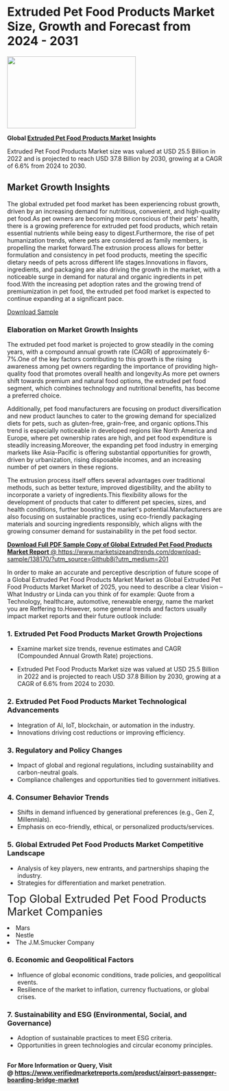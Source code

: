 <H1>Extruded Pet Food Products Market Size, Growth and Forecast from 2024 - 2031</H1><img class="aligncenter size-medium wp-image-584254" src="https://thirdeyenews.in/wp-content/uploads/2024/09/Global-Market-Research-300x168.jpeg" alt="" width="300" height="168" /><p><strong>Global&nbsp;<a href="https://www.marketsizeandtrends.com/download-sample/138170/?utm_source=Github8j?utm_medium=201">Extruded Pet Food Products Market</a> Insights</strong></p><p>Extruded Pet Food Products Market size was valued at USD 25.5 Billion in 2022 and is projected to reach USD 37.8 Billion by 2030, growing at a CAGR of 6.6% from 2024 to 2030.</p><p><h2>Market Growth Insights</h2> <p>The global extruded pet food market has been experiencing robust growth, driven by an increasing demand for nutritious, convenient, and high-quality pet food.As pet owners are becoming more conscious of their pets' health, there is a growing preference for extruded pet food products, which retain essential nutrients while being easy to digest.Furthermore, the rise of pet humanization trends, where pets are considered as family members, is propelling the market forward.The extrusion process allows for better formulation and consistency in pet food products, meeting the specific dietary needs of pets across different life stages.Innovations in flavors, ingredients, and packaging are also driving the growth in the market, with a noticeable surge in demand for natural and organic ingredients in pet food.With the increasing pet adoption rates and the growing trend of premiumization in pet food, the extruded pet food market is expected to continue expanding at a significant pace.</p> <p><a href="#">Download Sample</a></p> <h3>Elaboration on Market Growth Insights</h3> <p>The extruded pet food market is projected to grow steadily in the coming years, with a compound annual growth rate (CAGR) of approximately 6-7%.One of the key factors contributing to this growth is the rising awareness among pet owners regarding the importance of providing high-quality food that promotes overall health and longevity.As more pet owners shift towards premium and natural food options, the extruded pet food segment, which combines technology and nutritional benefits, has become a preferred choice.</p> <p>Additionally, pet food manufacturers are focusing on product diversification and new product launches to cater to the growing demand for specialized diets for pets, such as gluten-free, grain-free, and organic options.This trend is especially noticeable in developed regions like North America and Europe, where pet ownership rates are high, and pet food expenditure is steadily increasing.Moreover, the expanding pet food industry in emerging markets like Asia-Pacific is offering substantial opportunities for growth, driven by urbanization, rising disposable incomes, and an increasing number of pet owners in these regions.</p> <p>The extrusion process itself offers several advantages over traditional methods, such as better texture, improved digestibility, and the ability to incorporate a variety of ingredients.This flexibility allows for the development of products that cater to different pet species, sizes, and health conditions, further boosting the market's potential.Manufacturers are also focusing on sustainable practices, using eco-friendly packaging materials and sourcing ingredients responsibly, which aligns with the growing consumer demand for sustainability in the pet food sector.</p> <p><a href="#"></p><p><span class=""><strong>Download Full PDF Sample Copy of Global Extruded Pet Food Products Market Report</strong> @ <a href="https://www.marketsizeandtrends.com/download-sample/138170/?utm_source=Github8j?utm_medium=201" target="_blank">https://www.marketsizeandtrends.com/download-sample/138170/?utm_source=Github8j?utm_medium=201</a></span></p><p>In order to make an accurate and perceptive description of future scope of a Global&nbsp;Extruded Pet Food Products Market Market as Global&nbsp;Extruded Pet Food Products Market Market of 2025, you need to describe a clear Vision &ndash; What Industry or Linda can you think of for example: Quote from a Technology, healthcare, automotive, renewable energy, name the market you are Reffering to.However, some general trends and factors usually impact market reports and their future outlook include:</p><h3>1.&nbsp;<strong>Extruded Pet Food Products Market Growth Projections</strong></h3><ul><li>Examine market size trends, revenue estimates and CAGR (Compounded Annual Growth Rate) projections.</li><li><p>Extruded Pet Food Products Market size was valued at USD 25.5 Billion in 2022 and is projected to reach USD 37.8 Billion by 2030, growing at a CAGR of 6.6% from 2024 to 2030.</p></li></ul><h3>2.&nbsp;<strong>Extruded Pet Food Products Market Technological Advancements</strong></h3><ul><li>Integration of AI, IoT, blockchain, or automation in the industry.</li><li>Innovations driving cost reductions or improving efficiency.</li></ul><h3>3.&nbsp;<strong>Regulatory and Policy Changes</strong></h3><ul><li>Impact of global and regional regulations, including sustainability and carbon-neutral goals.</li><li>Compliance challenges and opportunities tied to government initiatives.</li></ul><h3>4.&nbsp;<strong>Consumer Behavior Trends</strong></h3><ul><li>Shifts in demand influenced by generational preferences (e.g., Gen Z, Millennials).</li><li>Emphasis on eco-friendly, ethical, or personalized products/services.</li></ul><h3>5.&nbsp;<strong>Global Extruded Pet Food Products Market Competitive Landscape</strong></h3><ul><li>Analysis of key players, new entrants, and partnerships shaping the industry.</li><li>Strategies for differentiation and market penetration.</li></ul><p data-pm-slice="1 1 []"><span style="color: inherit; font-family: inherit; font-size: 25px;">Top Global Extruded Pet Food Products Market Companies</span></p><div class="" data-test-id=""><p><li>Mars</li><li> Nestle</li><li> The J.M.Smucker Company</li></p></div><h3>6.&nbsp;<strong>Economic and Geopolitical Factors</strong></h3><ul><li>Influence of global economic conditions, trade policies, and geopolitical events.</li><li>Resilience of the market to inflation, currency fluctuations, or global crises.</li></ul><h3>7.&nbsp;<strong>Sustainability and ESG (Environmental, Social, and Governance)</strong></h3><ul><li>Adoption of sustainable practices to meet ESG criteria.</li><li>Opportunities in green technologies and circular economy principles.</li></ul><h2><strong style="font-size: 14px;">For More Information or Query, Visit @&nbsp;</strong><a style="background-color: #ffffff; font-size: 14px;" href="https://www.marketsizeandtrends.com/report/extruded-pet-food-products-market/" target="_blank">https://www.verifiedmarketreports.com/product/airport-passenger-boarding-bridge-market</a></h2>